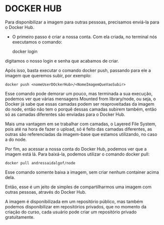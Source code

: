 # **DOCKER HUB** 


Para disponibilizar a imagem para outras pessoas, precisamos enviá-la para o Docker Hub.

* O primeiro passo é criar a nossa conta. Com ela criada, no terminal nós executamos o comando:

    docker login
    
digitamos o nosso login e senha que acabamos de criar.

Após isso, basta executar o comando docker push, passando para ele a imagem que queremos subir, por exemplo:

    docker push <nomeUserDOckerHub>/<NomeImagemQueVaoSubir>

Esse comando pode demorar um pouco, mas terminada a sua execução, podemos ver que várias mensagens Mounted from library/node, ou seja, o Docker já sabe que essas camadas podem ser reaproveitadas da imagem do node, então não tem o porquê dessas camadas subirem também, então só as camadas diferentes são enviadas para o Docker Hub.

Mais uma vantagem em se trabalhar com camadas, o Layered File System, pois até na hora de fazer o upload, só é feito das camadas diferentes, as outras são referenciadas da imagem-base que estamos utilizando, no caso a do node.

Por fim, ao acessar a nossa conta do Docker Hub, podemos ver que a imagem está lá. Para baixá-la, podemos utilizar o comando docker pull:

    docker pull andressaidalgof/node

Esse comando somente baixa a imagem, sem criar nenhum container acima dela.

Então, esse é um jeito de simples de compartilharmos uma imagem com outras pessoas, através do Docker Hub. 

A imagem é disponibilizada em um repositório público, mas também podemos disponibilizar em repositórios privados, que no momento da criação do curso, cada usuário pode criar um repositório privado gratuitamente.
